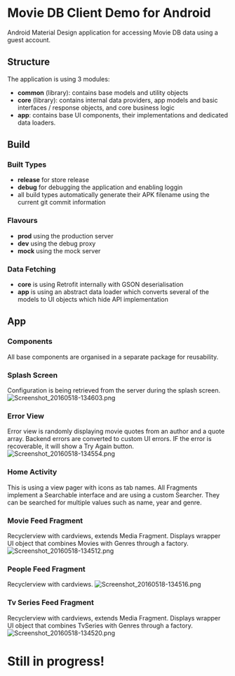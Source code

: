 # Movie DB Client Demo for Android #
Android Material Design application for accessing Movie DB data using a guest account.

## Structure ##
The application is using 3 modules:
 
* **common** (library): contains base models and utility objects
* **core** (library): contains internal data providers, app models and basic interfaces / response objects, and core business logic
* **app**: contains base UI components, their implementations and dedicated data loaders.

## Build ##
### Built Types ###
* **release** for store release
* **debug** for debugging the application and enabling loggin
* all build types automatically generate their APK filename using the current git commit information
### Flavours ###
* **prod** using the production server
* **dev** using the debug proxy
* **mock** using the mock server
### Data Fetching ###
* **core** is using Retrofit internally with GSON deserialisation
* **app** is using an abstract data loader which converts several of the models to UI objects which hide API implementation 

## App ##

### Components ###
All base components are organised in a separate package for reusability.

### Splash Screen ###
Configuration is being retrieved from the server during the splash screen.
![Screenshot_20160518-134603.png](https://bitbucket.org/repo/gBjXLM/images/1655290595-Screenshot_20160518-134603.png)

### Error View ###
Error view is randomly displaying movie quotes from an author and a quote array. Backend errors are converted to custom UI errors.
IF the error is recoverable, it will show a Try Again button.
![Screenshot_20160518-134554.png](https://bitbucket.org/repo/gBjXLM/images/2862971167-Screenshot_20160518-134554.png)

### Home Activity ###
This is using a view pager with icons as tab names.
All Fragments implement a Searchable interface and are using a custom Searcher. They can be searched for multiple values such as name, year and genre.

### Movie Feed Fragment ###
Recyclerview with cardviews, extends Media Fragment. Displays wrapper UI object that combines Movies with Genres through a factory.
![Screenshot_20160518-134512.png](https://bitbucket.org/repo/gBjXLM/images/4005901145-Screenshot_20160518-134512.png)

### People Feed Fragment ###
Recyclerview with cardviews.
![Screenshot_20160518-134516.png](https://bitbucket.org/repo/gBjXLM/images/1488809604-Screenshot_20160518-134516.png)

### Tv Series Feed Fragment ###
Recyclerview with cardviews, extends Media Fragment. Displays wrapper UI object that combines TvSeries with Genres through a factory.
![Screenshot_20160518-134520.png](https://bitbucket.org/repo/gBjXLM/images/2904125364-Screenshot_20160518-134520.png)


# Still in progress! #